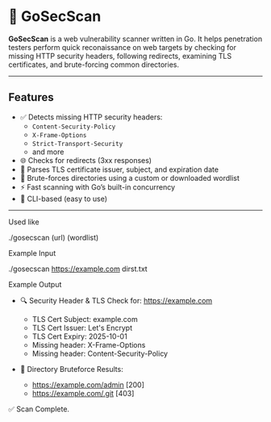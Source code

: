 # 🔐 GoSecScan

**GoSecScan** is a web vulnerability scanner written in Go. It helps penetration testers perform quick reconaissance on web targets by checking for missing HTTP security headers, following redirects, examining TLS certificates, and brute-forcing common directories.

---

## Features

- ✅ Detects missing HTTP security headers:
  - `Content-Security-Policy`
  - `X-Frame-Options`
  - `Strict-Transport-Security`
  - and more
- 🌐 Checks for redirects (3xx responses)
- 🔐 Parses TLS certificate issuer, subject, and expiration date
- 📁 Brute-forces directories using a custom or downloaded wordlist
- ⚡ Fast scanning with Go’s built-in concurrency
- 🧪 CLI-based (easy to use)

---
Used like 

./gosecscan (url) (wordlist)

Example Input

./gosecscan https://example.com dirst.txt

Example Output 

- 🔍 Security Header & TLS Check for: https://example.com
  - TLS Cert Subject: example.com
  - TLS Cert Issuer: Let's Encrypt
  - TLS Cert Expiry: 2025-10-01
  - Missing header: X-Frame-Options
  - Missing header: Content-Security-Policy

- 📁 Directory Bruteforce Results:
  - https://example.com/admin [200]
  - https://example.com/.git [403]

✅ Scan Complete.




